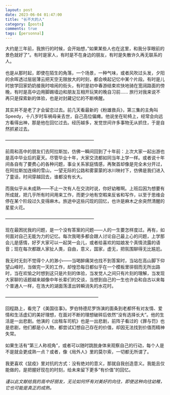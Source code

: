```yaml
---
layout: post
date: 2023-06-04 01:47:00
title: "长不大的人"
category: [posts]
comments: true
tags: [personnal]
---
```


大约是三年前，我旅行的时候，会开始想，”如果某些人也在这里，和我分享眼前的景色就好了“。有时是家人，有时是不在身边的朋友，有时是失散许久再无联系的人。
<br/><br/>
也是从那时起，即使在陌生的角落，一个场景，一种气味，或者风吹过头发，夕阳的余晖透过层层薄云把天空无限放大的时刻，都会唤起记忆中某个片段。有时是儿时放学回家奶奶接我时喧闹的街头，有时是初中春游结束欢快地骑在宽阔路面的傍晚，有时是高中边用脚踢墙边和朋友互相开玩笑的晚自习前…… 旅行对我来说不再只是探索新的体验，也是对封藏记忆的不断唤醒。
<br/><br/>
其实并不是老了才会留恋过去。前几天看最新的《粉雄救兵》，第三集的主角叫Speedy，十八岁时车祸母亲去世，自己高位偏瘫。他说坐在轮椅上，经常会向远方看得出神，那是他在回忆过去。经历越多，发觉世间许多事物无从抓住，于是自然抓紧过去。
<br/><br/>
————————————————————
<br/><br/>
前周和高中的朋友们去阿拉斯加，仿佛一瞬间回到了十年前：上次大家一起出游也是高中毕业后的夏天。尽管毕业十年，大家交流都如同当年上学一样。或者说十年间各自有了要费心的各种问题，事业关系家庭情感，再聚首却像是完全未分开过，在阿拉斯加连绵的雪山，一望无际的公路和雾蒙蒙的冰川映衬下，仿佛是我们进入了童话，时间穿越回去，谁都没有长大。
<br/><br/>
而我似乎从未成熟——不止一次有人在交流时说，你好幼稚啊。上班后因为想要有所成就，把几乎所有时间用来工作，而更少地有空暇来反省和写作，以至于思维会停在某个阶段过久变得麻木。旅途中这些闪现的回忆，也许是麻木之余突然清醒的星星火花。
<br/><br/>
————————————————————
<br/><br/>
现在最困扰我的问题，是一个没有答案的问题——人的一生要怎样度过。再有，如何面对自己无能为力的记忆。每次我喝多都会跟人讨论自己最上心的问题，上学那会儿是感情，好歹大家可以一起哭一会儿，或者给喜欢的姑娘发个真情流露的语音；现在每次都跟人家扯人类，自由，意义，国家，虚无，把氛围聊得无比尴尬。
<br/><br/>
我无时无刻不觉得个人的渺小——当喝醉痛哭也找不到答案时，当站在高山脚下仰望山峰时，当做完一天的工作，却惶恐每日都似乎在一个模板里徘徊而无所出路时，当在欢愉之时想到这只是片刻的体验，当发觉人之间只有片刻的理解，当发现大家聊的话题越来越像中年长辈们的交谈，当想到自己的一生也许会和自古以来每个普通人一样，在浩大的湖面荡漾出转瞬消失的水花时。
<br/><br/>
—————————————————————
<br/><br/>
回程路上，看完了《美国往事》。罗伯特德尼罗饰演的面条到老都怀有对友情、爱情和生活虚幻的美好理想，在面对不断的理想破碎后依然“没有选择长大”。他的生活是一出悲剧。他演的《出租车司机》也是一出悲剧，前阵子看过的《罪与罚》也是悲剧，他们都是小人物，都尝试幻想自己存在的价值，却因无法找到价值而精神失常。
<br/><br/>
如果生活有“第三人称视角”，或者可以随时跳脱身体来观察自己的行动，每个人是不是就会更成熟一点？或者，像《局外人》里的莫尔索，一切都无所谓了。
<br/><br/>
我更喜欢《鼠疫》里对抗的方式：没有绝对的意义，那就自我创造意义。我能且仅能做的，是把握好现在的时刻，给未来留下更多“有价值”的回忆。
<br/><br/>
<i>谨以此文献给我的高中好朋友，无论如何怀有对美好的向往，即使这种向往幼稚，它也可能是真正的成熟。</i>